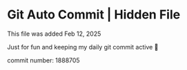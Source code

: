 # Git Auto Commit | Hidden File

This file was added Feb 12, 2025

Just for fun and keeping my daily git commit active 🤪

commit number: 1888705
